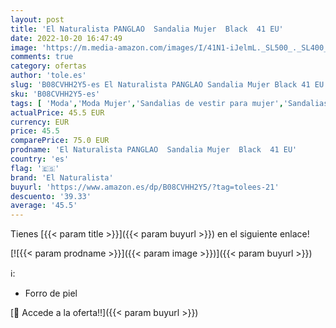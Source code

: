 ```yaml
---
layout: post
title: 'El Naturalista PANGLAO  Sandalia Mujer  Black  41 EU'
date: 2022-10-20 16:47:49
image: 'https://m.media-amazon.com/images/I/41N1-iJelmL._SL500_._SL400_.jpg'
comments: true
category: ofertas
author: 'tole.es'
slug: 'B08CVHH2Y5-es El Naturalista PANGLAO Sandalia Mujer Black 41 EU'
sku: 'B08CVHH2Y5-es'
tags: [ 'Moda','Moda Mujer','Sandalias de vestir para mujer','Sandalias y palas de mujer','Zapatos para mujer','el naturalista','sandalia','🇪🇸', ]
actualPrice: 45.5 EUR
currency: EUR
price: 45.5
comparePrice: 75.0 EUR
prodname: 'El Naturalista PANGLAO  Sandalia Mujer  Black  41 EU'
country: 'es'
flag: '🇪🇸'
brand: 'El Naturalista'
buyurl: 'https://www.amazon.es/dp/B08CVHH2Y5/?tag=tolees-21'
descuento: '39.33'
average: '45.5'
---
```


Tienes [{{< param title >}}]({{< param buyurl >}}) en el siguiente enlace!

[![{{< param prodname >}}]({{< param image >}})]({{< param buyurl >}})

ℹ️:

- Forro de piel

[🛒 Accede a la oferta!!]({{< param buyurl >}})
